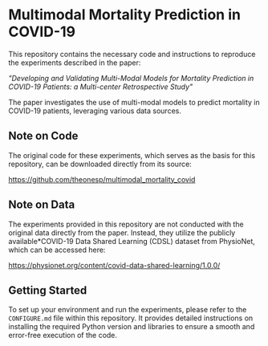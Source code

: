 # Multimodal Mortality Prediction in COVID-19

This repository contains the necessary code and instructions to reproduce the experiments described in the paper:

*"Developing and Validating Multi-Modal Models for Mortality Prediction in COVID-19 Patients: a Multi-center Retrospective Study"*

The paper investigates the use of multi-modal models to predict mortality in COVID-19 patients, leveraging various data sources.

## Note on Code

The original code for these experiments, which serves as the basis for this repository, can be downloaded directly from its source: 

https://github.com/theonesp/multimodal_mortality_covid

## Note on Data

The experiments provided in this repository are not conducted with the original data directly from the paper. Instead, they utilize the publicly available*COVID-19 Data Shared Learning (CDSL) dataset from PhysioNet, which can be accessed here:

https://physionet.org/content/covid-data-shared-learning/1.0.0/

## Getting Started

To set up your environment and run the experiments, please refer to the `CONFIGURE.md` file within this repository. It provides detailed instructions on installing the required Python version and libraries to ensure a smooth and error-free execution of the code.

